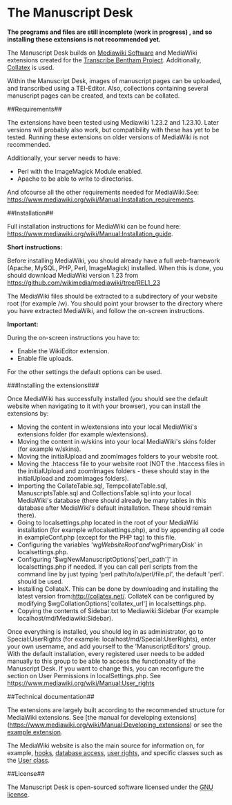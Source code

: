 # The Manuscript Desk

**The programs and files are still incomplete (work in progress) , and so installing these extensions is not recommended yet.**

The Manuscript Desk builds on [Mediawiki Software](https://www.mediawiki.org/wiki/MediaWiki) and MediaWiki extensions created for the [Transcribe Bentham Project](http://blogs.ucl.ac.uk/transcribe-bentham/).
Additionally, [Collatex](http://collatex.net/) is used. 

Within the Manuscript Desk, images of manuscript pages can be uploaded, and transcribed using a TEI-Editor. Also, collections containing several manuscript pages can be created, and texts can be collated. 

##Requirements##

The extensions have been tested using Mediawiki 1.23.2 and 1.23.10. Later versions will probably also work, but compatibility with these has yet to be tested. Running these extensions
on older versions of MediaWiki is not recommended. 

Additionally, your server needs to have: 

* Perl with the ImageMagick Module enabled.
* Apache to be able to write to directories.

And ofcourse all the other requirements needed for MediaWiki.See: https://www.mediawiki.org/wiki/Manual:Installation_requirements.

##Installation##

Full installation instructions for MediaWiki can be found here: https://www.mediawiki.org/wiki/Manual:Installation_guide.

**Short instructions:** 

Before installing MediaWiki, you should already have a full web-framework (Apache, MySQL, PHP, Perl, ImageMagick) installed.
When this is done, you should download MediaWiki version 1.23 from https://github.com/wikimedia/mediawiki/tree/REL1_23

The MediaWiki files should be extracted to a subdirectory of your website root (for example /w). You should point your browser to the directory where you have extracted MediaWiki, and follow the on-screen instructions.

**Important:**

During the on-screen instructions you have to:

- Enable the WikiEditor extension.
- Enable file uploads.

For the other settings the default options can be used.

###Installing the extensions###

Once MediaWiki has successfully installed (you should see the default website when navigating to it with your browser),
you can install the extensions by: 

- Moving the content in w/extensions into your local MediaWiki's extensions folder (for example w/extensions).
- Moving the content in w/skins into your local MediaWiki's skins folder (for example w/skins).
- Moving the initialUpload and zoomImages folders to your website root.
- Moving the .htaccess file to your website root (NOT the .htaccess files in the initialUpload and zoomImages folders - these should stay in the initialUpload and zoomImages folders).
- Importing the CollateTable.sql, TempcollateTable.sql, ManuscriptsTable.sql and CollectionsTable.sql into your local MediaWiki's database (there should already be many tables in this database 
  after MediaWiki's default installation. These should remain there).
- Going to localsettings.php located in the root of your MediaWiki installation (for example w/localsettings.php), and by appending all code in exampleConf.php (except for the PHP tag) to this file.
- Configuring the variables '$wgWebsiteRoot' and '$wgPrimaryDisk' in localsettings.php.
- Configuring '$wgNewManuscriptOptions['perl_path']' in localsettings.php if needed. If you can call perl scripts from the command line by just typing 'perl path/to/a/perl/file.pl', the default 'perl'.
should be used.
- Installing CollateX. This can be done by downloading and installing the latest version from:http://collatex.net/. CollateX can be configured by modifying $wgCollationOptions['collatex_url'] in localsettings.php.
- Copying the contents of Sidebar.txt to Mediawiki:Sidebar (For example localhost/md/Mediawiki:Sidebar).

Once everything is installed, you should log in as administrator, go to Special:UserRights (for example: localhost/md/Special:UserRights), enter your own username, and add yourself to the 'ManuscriptEditors' group. 
With the default installation, every registered user needs to be added manually to this group to be able to access the functionality of the Manuscript Desk. 
If you want to change this, you can reconfigure the section on User Permissions in localSettings.php. See https://www.mediawiki.org/wiki/Manual:User_rights

##Technical documentation##

The extensions are largely built according to the recommended structure for MediaWiki extensions. See [the manual for developing extensions]
(https://www.mediawiki.org/wiki/Manual:Developing_extensions) or see the [example extension](https://github.com/wikimedia/mediawiki-extensions-examples/tree/master/Example).

The MediaWiki website is also the main source for information on, for example, [hooks](https://www.mediawiki.org/wiki/Manual:Hooks), 
[database access](https://www.mediawiki.org/wiki/Manual:Database_access), [user rights](https://www.mediawiki.org/wiki/Manual:User_rights), and
specific classes such as the [User class](https://www.mediawiki.org/wiki/Manual:User.php).


##License##

The Manuscript Desk is open-sourced software licensed under the [GNU license](http://www.gnu.org/licenses/gpl-3.0.en.html). 